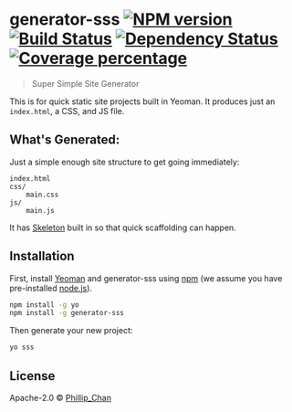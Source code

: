 # generator-sss [![NPM version][npm-image]][npm-url] [![Build Status][travis-image]][travis-url] [![Dependency Status][daviddm-image]][daviddm-url] [![Coverage percentage][coveralls-image]][coveralls-url]
> Super Simple Site Generator 

This is for quick static site projects built in Yeoman. It produces just an `index.html`, a CSS, and JS file. 

## What's Generated:

Just a simple enough site structure to get going immediately: 
```
index.html
css/
    main.css
js/
    main.js
```

It has [Skeleton](http://www.getskeleton.com) built in so that quick scaffolding can happen.

## Installation

First, install [Yeoman](http://yeoman.io) and generator-sss using [npm](https://www.npmjs.com/) (we assume you have pre-installed [node.js](https://nodejs.org/)).

```bash
npm install -g yo
npm install -g generator-sss
```

Then generate your new project:

```bash
yo sss
```

## License

Apache-2.0 © [Phillip_Chan]()


[npm-image]: https://badge.fury.io/js/generator-sss.svg
[npm-url]: https://npmjs.org/package/generator-sss
[travis-image]: https://travis-ci.org/phillipchan2/generator-sss.svg?branch=master
[travis-url]: https://travis-ci.org/phillipchan2/generator-sss
[daviddm-image]: https://david-dm.org/phillipchan2/generator-sss.svg?theme=shields.io
[daviddm-url]: https://david-dm.org/phillipchan2/generator-sss
[coveralls-image]: https://coveralls.io/repos/phillipchan2/generator-sss/badge.svg
[coveralls-url]: https://coveralls.io/r/phillipchan2/generator-sss
